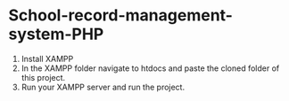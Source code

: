 # School-record-management-system-PHP

1. Install XAMPP
2. In the XAMPP folder navigate to htdocs and paste the cloned folder of this project.
3. Run your XAMPP server and run the project.
